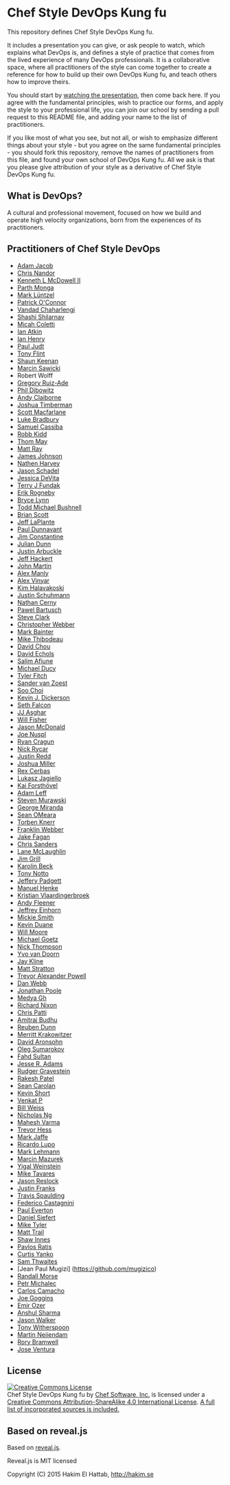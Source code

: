 # Chef Style DevOps Kung fu

This repository defines Chef Style DevOps Kung fu.

It includes a presentation you can give, or ask people to watch, which explains
what DevOps is, and defines a style of practice that comes from the lived
experience of many DevOps professionals. It is a collaborative space, where all
practitioners of the style can come together to create a reference for how to
build up their own DevOps Kung fu, and teach others how to improve theirs.

You should start by [watching the presentation](https://www.youtube.com/watch?v=_DEToXsgrPc), then come back here. If you agree
with the fundamental principles, wish to practice our forms, and apply the style
to your professional life, you can join our school by sending a pull request to
this README file, and adding your name to the list of practitioners.

If you like most of what you see, but not all, or wish to emphasize different
things about your style - but you agree on the same fundamental principles - you
should fork this repository, remove the names of practitioners from this file,
and found your own school of DevOps Kung fu. All we ask is that you please give
attribution of your style as a derivative of Chef Style DevOps Kung fu.

## What is DevOps?

A cultural and professional movement, focused on how we build and operate high
velocity organizations, born from the experiences of its practitioners.

## Practitioners of Chef Style DevOps

* [Adam Jacob](http://chef.io)
* [Chris Nandor](http://pudge.net/)
* [Kenneth L McDowell II](https://github.com/kmcdowell85)
* [Parth Monga](https://github.com/Parthmonga)
* [Mark Lüntzel](https://github.com/luntzel)
* [Patrick O'Connor](http://github.com/dontrebootme)
* [Vandad Chaharlengi](https://github.com/vandadck)
* [Shashi Shilarnav](https://github.com/shashirsa)
* [Micah Coletti](http://ancestry.com)
* [Ian Atkin](https://versal.com)
* [Ian Henry](http://geekblood.com)
* [Paul Judt](http://www.shopatron.com)
* [Tony Flint](http://nefario.us)
* [Shaun Keenan](http://skeenan.net)
* [Marcin Sawicki](https://github.com/odcinek)
* Robert Wolff
* [Gregory Ruiz-Ade](https://github.com/gkra)
* [Phil Dibowitz](http://github.com/jaymzh)
* [Andy Claiborne](http://github.com/veloandy)
* [Joshua Timberman](https://github.com/jtimberman)
* [Scott Macfarlane](https://github.com/smacfarlane)
* [Luke Bradbury](https://github.com/hanskreuger)
* [Samuel Cassiba](http://github.com/scassiba)
* [Robb Kidd](http://github.com/robbkidd)
* [Thom May](https://github.com/thommay)
* [Matt Ray](http://github.com/mattray)
* [James Johnson](http://github.com/jcejohnson)
* [Nathen Harvey](http://github.com/nathenharvey)
* [Jason Schadel](http://github.com/wyrdvans)
* [Jessica DeVita](http://github.com/ubergeekgirl)
* [Terry J Fundak](http://github.com/tjsoftworks)
* [Erik Rogneby](http://github.com/err0)
* [Bryce Lynn](http://github.com/bignastybryce)
* [Todd Michael Bushnell](http://github.com/toddmichael)
* [Brian Scott](http://github.com/bscott)
* [Jeff LaPlante](http://github.com/jefflaplante)
* [Paul Dunnavant](http://github.com/pdunnavant)
* [Jim Constantine](http://github.com/jaconstantine)
* [Julian Dunn](http://github.com/juliandunn)
* [Justin Arbuckle](http://github.com/dromologue)
* [Jeff Hackert](https://github.com/jchackert)
* [John Martin](http://github.com/tekbuddha)
* [Alex Manly](http://github.com/alexmanly)
* [Alex Vinyar](http://github.com/vinyar)
* [Kim Halavakoski](http://github.com/khalavak)
* [Justin Schuhmann](https://github.com/EasyAsABC123)
* [Nathan Cerny](https://github.com/ncerny/)
* [Pawel Bartusch](http://twitter.com/pbartusch)
* [Steve Clark](http://github.com/sclark007)
* [Christopher Webber](https://github.com/cwebberOps)
* [Mark Bainter](http://github.com/mbainter)
* [Mike Thibodeau](http://github.com/MikeTLive)
* [David Chou](https://twitter.com/iamdavidschou)
* [David Echols](http://github.com/echohack)
* [Salim Afiune](http://github.com/afiune)
* [Michael Ducy](https://twitter.com/mfdii)
* [Tyler Fitch](https://github.com/tfitch)
* [Sander van Zoest](https://github.com/svanzoest)
* [Soo Choi](https://github.com/soosiechoi)
* [Kevin J. Dickerson](http://github.com/kevindickerson)
* [Seth Falcon](https://github.com/seth)
* [JJ Asghar](https://github.com/jjasghar)
* [Will Fisher](https://github.com/teknofire)
* [Jason McDonald](https://github.com/hamburglar)
* [Joe Nuspl](http://github.com/nvwls)
* [Ryan Cragun](https://github.com/ryancragun)
* [Nick Rycar](https://github.com/ChefRycar)
* [Justin Redd](https://twitter.com/justinredd)
* [Joshua Miller](https://github.com/jassinpain)
* [Rex Cerbas](https://github.com/rx007)
* [Lukasz Jagiello](https://github.com/ljagiello)
* [Kai Forsthövel](https://github.com/kforsthoevel)
* [Adam Leff](https://github.com/adamleff)
* [Steven Murawski](https://github.com/smurawski)
* [George Miranda](https://github.com/gmiranda23)
* [Sean OMeara](https://github.com/someara)
* [Torben Knerr](https://github.com/tknerr)
* [Franklin Webber](https://github.com/burtlo)
* [Jake Fagan](https://github.com/jakef)
* [Chris Sanders](https://github.com/chris-sanders-dot-org)
* [Lane McLaughlin](https://github.com/spacattac)
* [Jim Grill](https://github.com/jgrill)
* [Karolin Beck](https://github.com/karobeck)
* [Tony Notto](https://github.com/tonynotto)
* [Jeffery Padgett](https://github.com/jbpadgett)
* [Manuel Henke](https://github.com/ducke)
* [Kristian Vlaardingerbroek](https://github.com/rarenerd)
* [Andy Fleener](https://github.com/anfleene)
* [Jeffrey Einhorn](https://twitter.com/JeffEinhorn)
* [Mickie Smith](https://twitter.com/pagnmickie)
* [Kevin Duane](https://twitter.com/crackmac)
* [Will Moore](https://twitter.com/willmoore)
* [Michael Goetz](https://github.com/micgo)
* [Nick Thompson](https://github.com/wnthompson78)
* [Yvo van Doorn](https://twitter.com/yvov)
* [Jay Kline](https://github.com/slushpupie)
* [Matt Stratton](https://twitter.com/mattstratton)
* [Trevor Alexander Powell](https://www.linkedin.com/in/trevorapowell)
* [Dan Webb](https://github.com/damacus)
* [Jonathan Poole](https://github.com/digitaljedi2)
* [Medya Gh](https://github.com/medyagh)
* [Richard Nixon](https://github.com/trickyearlobe)
* [Chris Patti](http://www.feoh.org)
* [Amitraj Budhu](https://github.com/abudhu)
* [Reuben Dunn](https://github.com/DefSol)
* [Merritt Krakowitzer](https://github.com/mkrakowitzer)
* [David Aronsohn](https://github.com/tbunnyman)
* [Oleg Sumarokov](http://thgsn.org)
* [Fahd Sultan](https://github.com/fsultan)
* [Jesse R. Adams](https://github.com/jesseadams)
* [Rudger Gravestein](https://github.com/Rud5G)
* [Rakesh Patel](https://github.com/rocpatel)
* [Sean Carolan](https://github.com/scarolan)
* [Kevin Short](https://github.com/kshortdyn)
* [Venkat P](https://github.com/vbp11)
* [Bill Weiss](https://github.com/BillWeiss)
* [Nicholas Ng](https://github.com/nicholasnggithub)
* [Mahesh Varma](https://github.com/varmamahesh)
* [Trevor Hess](https://github.com/trevorghess)
* [Mark Jaffe](https://github.com/jaff)
* [Ricardo Lupo](https://github.com/ricardolupo)
* [Mark Lehmann](https://github.com/marklehmann26)
* [Marcin Mazurek](https://twitter.com/mazuchna)
* [Yigal Weinstein](http://8leggedunicorn.com)
* [Mike Tavares](https://github.com/TavaTech)
* [Jason Reslock](https://github.com/jreslock)
* [Justin Franks](https://github.com/justintfranks)
* [Travis Spaulding](https://github.com/tspaulding295)
* [Federico Castagnini](https://github.com/facastagnini)
* [Paul Everton](https://github.com/patternpaul)
* [Daniel Siefert](https://github.com/OfCourseITestedIt)
* [Mike Tyler](https://github.com/mtyler)
* [Matt Trail](https://github.com/mwtrail)
* [Shaw Innes](http://shawinnes.com)
* [Pavlos Ratis](https://github.com/dastergon)
* [Curtis Yanko](https://github.com/CMYanko)
* [Sam Thwaites](http://thwaitesy.com)
* [Jean Paul Mugizi] (https://github.com/mugizico)
* [Randall Morse](http://rmorse.com)
* [Petr Michalec](https://github.com/epcim)
* [Carlos Camacho](https://github.com/carlosdcg)
* [Joe Goggins](https://github.com/joegoggins)
* [Emir Ozer](https://github.com/emirozer)
* [Anshul Sharma](https://github.com/justanshulsharma)
* [Jason Walker](https://github.com/desktophero)
* [Tony Witherspoon](https://github.com/twitherspoon)
* [Martin Neiiendam](https://github.com/fracklen)
* [Rory Bramwell](https://github.com/rbramwell)
* [Jose Ventura](https://github.com/joventuraz)


## License

<a rel="license" href="http://creativecommons.org/licenses/by-sa/4.0/"><img alt="Creative Commons License" style="border-width:0" src="https://i.creativecommons.org/l/by-sa/4.0/88x31.png" /></a><br /><span xmlns:dct="http://purl.org/dc/terms/" property="dct:title">Chef Style DevOps Kung fu</span> by <a xmlns:cc="http://creativecommons.org/ns#" href="http://chef.io" property="cc:attributionName" rel="cc:attributionURL">Chef Software, Inc.</a> is licensed under a <a rel="license" href="http://creativecommons.org/licenses/by-sa/4.0/">Creative Commons Attribution-ShareAlike 4.0 International License</a>. <a href="attribution.html">A full list of incorporated sources is included.</a>

## Based on reveal.js

Based on [reveal.js](http://lab.hakim.se/reveal-js).

Reveal.js is MIT licensed

Copyright (C) 2015 Hakim El Hattab, http://hakim.se
